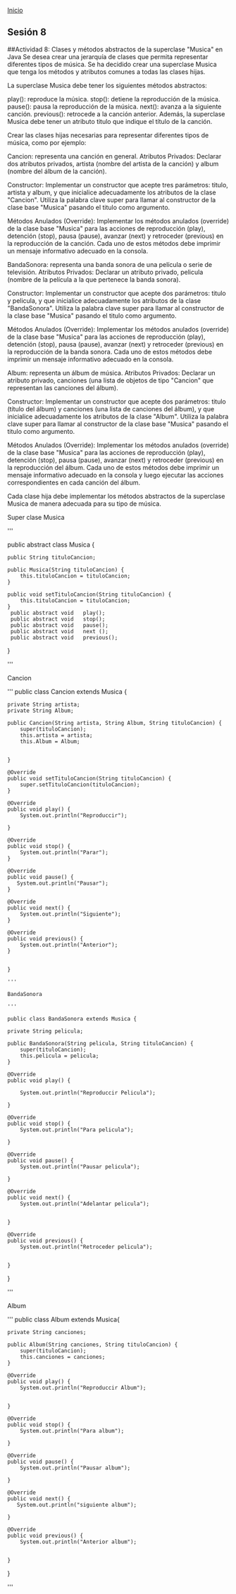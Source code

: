 <!-- No borrar o modificar -->
[Inicio](./index.md)

## Sesión 8 


##Actividad 8: 
Clases y métodos abstractos de la superclase "Musica" en Java
Se desea crear una jerarquía de clases que permita representar diferentes tipos de música. Se ha decidido crear una superclase Musica que tenga los métodos y atributos comunes a todas las clases hijas.

La superclase Musica debe tener los siguientes métodos abstractos:

play(): reproduce la música.
stop(): detiene la reproducción de la música.
pause(): pausa la reproducción de la música.
next(): avanza a la siguiente canción.
previous(): retrocede a la canción anterior.
Además, la superclase Musica debe tener un atributo titulo que indique el título de la canción.

Crear las clases hijas necesarias para representar diferentes tipos de música, como por ejemplo:

Cancion: representa una canción en general.
Atributos Privados: Declarar dos atributos privados, artista (nombre del artista de la canción) y album (nombre del álbum de la canción).

Constructor: Implementar un constructor que acepte tres parámetros: titulo, artista y album, y que inicialice adecuadamente los atributos de la clase "Cancion". Utiliza la palabra clave super para llamar al constructor de la clase base "Musica" pasando el titulo como argumento.

Métodos Anulados (Override): Implementar los métodos anulados (override) de la clase base "Musica" para las acciones de reproducción (play), detención (stop), pausa (pause), avanzar (next) y retroceder (previous) en la reproducción de la canción. Cada uno de estos métodos debe imprimir un mensaje informativo adecuado en la consola.

BandaSonora: representa una banda sonora de una película o serie de televisión.
Atributos Privados: Declarar un atributo privado, pelicula (nombre de la película a la que pertenece la banda sonora).

Constructor: Implementar un constructor que acepte dos parámetros: titulo y pelicula, y que inicialice adecuadamente los atributos de la clase "BandaSonora". Utiliza la palabra clave super para llamar al constructor de la clase base "Musica" pasando el titulo como argumento.

Métodos Anulados (Override): Implementar los métodos anulados (override) de la clase base "Musica" para las acciones de reproducción (play), detención (stop), pausa (pause), avanzar (next) y retroceder (previous) en la reproducción de la banda sonora. Cada uno de estos métodos debe imprimir un mensaje informativo adecuado en la consola.

Album: representa un álbum de música.
Atributos Privados: Declarar un atributo privado, canciones (una lista de objetos de tipo "Cancion" que representan las canciones del álbum).

Constructor: Implementar un constructor que acepte dos parámetros: titulo (título del álbum) y canciones (una lista de canciones del álbum), y que inicialice adecuadamente los atributos de la clase "Album". Utiliza la palabra clave super para llamar al constructor de la clase base "Musica" pasando el titulo como argumento.

Métodos Anulados (Override): Implementar los métodos anulados (override) de la clase base "Musica" para las acciones de reproducción (play), detención (stop), pausa (pause), avanzar (next) y retroceder (previous) en la reproducción del álbum. Cada uno de estos métodos debe imprimir un mensaje informativo adecuado en la consola y luego ejecutar las acciones correspondientes en cada canción del álbum.

Cada clase hija debe implementar los métodos abstractos de la superclase Musica de manera adecuada para su tipo de música.


Super clase Musica
 
'''

public abstract class Musica {
    
    public String tituloCancion;

    public Musica(String tituloCancion) {
        this.tituloCancion = tituloCancion;
    }

    public void setTituloCancion(String tituloCancion) {
        this.tituloCancion = tituloCancion;
    }
     public abstract void   play(); 
     public abstract void   stop(); 
     public abstract void   pause(); 
     public abstract void   next (); 
     public abstract void   previous(); 
       
}

'''

Cancion

'''
public class Cancion extends Musica {
    
    private String artista;
    private String Album;

    public Cancion(String artista, String Album, String tituloCancion) {
        super(tituloCancion);
        this.artista = artista;
        this.Album = Album;
        
        
    }

    @Override
    public void setTituloCancion(String tituloCancion) {
        super.setTituloCancion(tituloCancion); 
    }

    @Override
    public void play() {
        System.out.println("Reproduccir");
        
    }

    @Override
    public void stop() {
        System.out.println("Parar");
    }

    @Override
    public void pause() {
       System.out.println("Pausar"); 
    }

    @Override
    public void next() {
        System.out.println("Siguiente");
    } 
   
    @Override
    public void previous() {
        System.out.println("Anterior");
    }   
   
   
    }
	
	'''
	
	BandaSonora
	
	'''
	
	public class BandaSonora extends Musica {
    
    private String pelicula;

    public BandaSonora(String pelicula, String tituloCancion) {
        super(tituloCancion);
        this.pelicula = pelicula;
    }

    @Override
    public void play() {
        
        System.out.println("Reproduccir Pelicula");
        
    }

    @Override
    public void stop() {
        System.out.println("Para pelicula");
              
    }

    @Override
    public void pause() {
        System.out.println("Pausar pelicula");        
        
    }

    @Override
    public void next() {
        System.out.println("Adelantar pelicula");
        
        
    }

    @Override
    public void previous() {
        System.out.println("Retroceder pelicula");
        
       
    }

       
}

'''

Album

'''
public class Album extends Musica{
    
    private String canciones;

    public Album(String canciones, String tituloCancion) {
        super(tituloCancion);
        this.canciones = canciones;
    }

    @Override
    public void play() {
        System.out.println("Reproduccir Album");
        
       
    }

    @Override
    public void stop() {
        System.out.println("Para album");
        
    }

    @Override
    public void pause() {
        System.out.println("Pausar album");
        
    }

    @Override
    public void next() {
       System.out.println("siguiente album");
        
    }

    @Override
    public void previous() {
        System.out.println("Anterior album");
        
        
    }
      
}

'''







